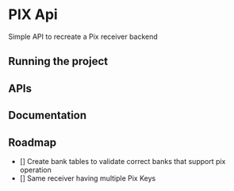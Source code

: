 # PIX Api 

Simple API to recreate a Pix receiver backend

## Running the project

## APIs

## Documentation

## Roadmap

- [] Create bank tables to validate correct banks that support pix operation
- [] Same receiver having multiple Pix Keys
